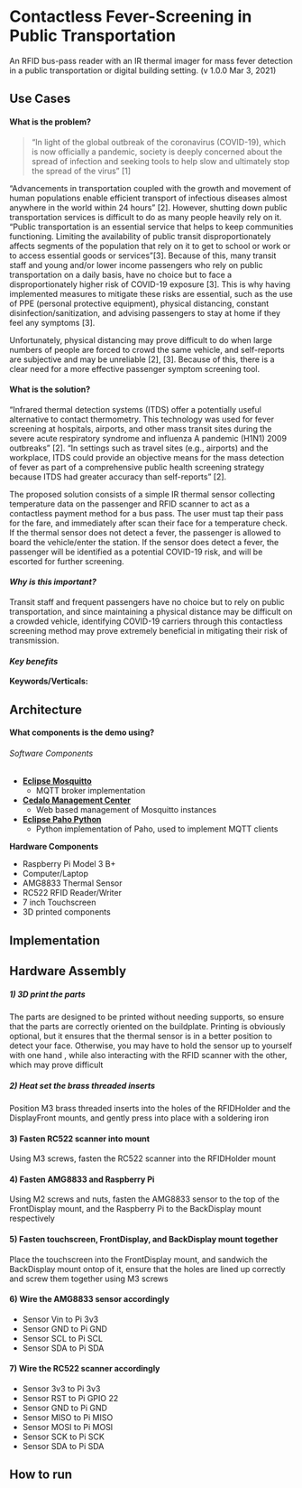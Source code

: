 
# Contactless Fever-Screening in Public Transportation

An RFID bus-pass reader with an IR thermal imager for mass fever detection in a public transportation or digital building setting.
(v 1.0.0 Mar 3, 2021)

## Use Cases

#### What is the problem?
> “In light of the global outbreak of the coronavirus (COVID-19), which is now officially a pandemic, society is deeply concerned about the spread of infection and seeking tools to help slow and ultimately stop the spread of the virus” [1]

“Advancements in transportation coupled with the growth and movement of human populations enable efficient transport of infectious diseases almost anywhere in the world within 24 hours” [2]. However, shutting down public transportation services is difficult to do as many people heavily rely on it.  “Public transportation is an essential service that helps to keep communities functioning. Limiting the availability of public transit disproportionately affects segments of the population that rely on it to get to school or work or to access essential goods or services”[3]. Because of this, many transit staff and young and/or lower income passengers who rely on public transportation on a daily basis, have no choice but to face a disproportionately higher risk of COVID-19 exposure [3]. This is why having implemented measures to mitigate these risks are essential, such as the use of PPE (personal protective equipment), physical distancing, constant disinfection/sanitization, and advising passengers to stay at home if they feel any symptoms [3]. 

Unfortunately, physical distancing may prove difficult to do when large numbers of people are forced to crowd the same vehicle, and self-reports are subjective and may be unreliable [2], [3]. Because of this, there is a clear need for a more effective passenger symptom screening tool.

#### What is the solution?
“Infrared thermal detection systems (ITDS) offer a potentially useful alternative to contact thermometry. This technology was used for fever screening at hospitals, airports, and other mass transit sites during the severe acute respiratory syndrome and influenza A pandemic (H1N1) 2009 outbreaks” [2]. “In settings such as travel sites (e.g., airports) and the workplace, ITDS could provide an objective means for the mass detection of fever as part of a comprehensive public health screening strategy because ITDS had greater accuracy than self-reports” [2]. 

The proposed solution consists of a simple IR thermal sensor collecting temperature data on the passenger and RFID scanner to act as a contactless payment method for a bus pass. The user must tap their pass for the fare, and immediately after scan their face for a temperature check. If the thermal sensor does not detect a fever, the passenger is allowed to board the vehicle/enter the station. If the sensor does detect a fever, the passenger will be identified as a potential COVID-19 risk, and will be escorted for further screening. 

#### *Why is this important?*

Transit staff and frequent passengers have no choice but to rely on public transportation, and since maintaining a physical distance may be difficult on a crowded vehicle, identifying COVID-19 carriers through this contactless screening method may prove extremely beneficial in mitigating their risk of transmission. 

#### *Key benefits*

**Keywords/Verticals:** 

## Architecture

#### What components is the demo using?

###### Software Components
- **[Eclipse Mosquitto](https://mosquitto.org/)**
  - MQTT broker implementation
- **[Cedalo Management Center](https://docs.cedalo.com/latest/docs/management-center/mc-overview)**
  - Web based management of Mosquitto instances
- **[Eclipse Paho Python](https://www.eclipse.org/paho/index.php?page=clients/python/index.php)**
  - Python implementation of Paho, used to implement MQTT clients

**Hardware Components**
- Raspberry Pi Model 3 B+
- Computer/Laptop
- AMG8833 Thermal Sensor
- RC522 RFID Reader/Writer
- 7 inch Touchscreen
- 3D printed components 

## Implementation

## Hardware Assembly

##### 1) 3D print the parts 
The parts are designed to be printed without needing supports, so ensure that the parts are correctly oriented on the buildplate. Printing is obviously optional, but it ensures that the thermal sensor is in a better position to detect your face. Otherwise, you may have to hold the sensor up to yourself with one hand , while also interacting with the RFID scanner with the other, which may prove difficult

##### 2) Heat set the brass threaded inserts
Position M3 brass threaded inserts into the holes of the RFIDHolder and the DisplayFront mounts, and gently press into place with a soldering iron

#### 3) Fasten RC522 scanner into mount
Using M3 screws, fasten the RC522 scanner into the RFIDHolder mount

#### 4) Fasten AMG8833 and Raspberry Pi
Using M2 screws and nuts, fasten the AMG8833 sensor to the top of the FrontDisplay mount, and the Raspberry Pi to the BackDisplay mount respectively

#### 5) Fasten touchscreen, FrontDisplay, and BackDisplay mount together
Place the touchscreen into the FrontDisplay mount, and sandwich the BackDisplay mount ontop of it, ensure that the holes are lined up correctly and screw them together using M3 screws

#### 6) Wire the AMG8833 sensor accordingly
- Sensor Vin to Pi 3v3
- Sensor GND to Pi GND
- Sensor SCL to Pi SCL
- Sensor SDA to Pi SDA

#### 7) Wire the RC522 scanner accordingly
- Sensor 3v3 to Pi 3v3
- Sensor RST to Pi GPIO 22
- Sensor GND to Pi GND
- Sensor MISO to Pi MISO
- Sensor MOSI to Pi MOSI
- Sensor SCK to Pi SCK
- Sensor SDA to Pi SDA

## How to run

